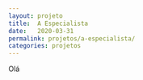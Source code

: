 ```yaml
---
layout: projeto
title:  A Especialista
date:   2020-03-31
permalink: projetos/a-especialista/
categories: projetos
---
```


Olá